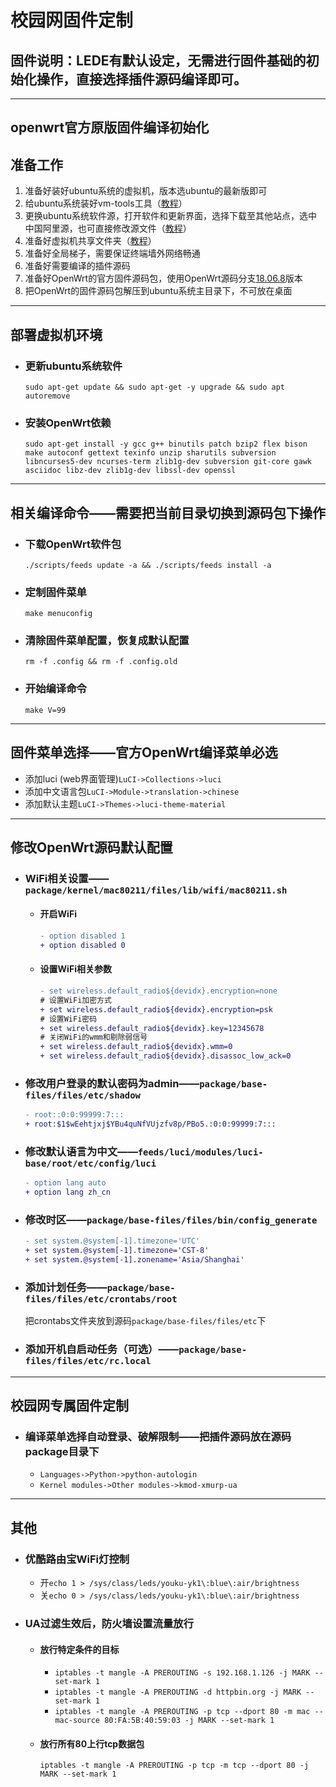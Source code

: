 # 校园网固件定制
## 固件说明：LEDE有默认设定，无需进行固件基础的初始化操作，直接选择插件源码编译即可。
---
## openwrt官方原版固件编译初始化
## 准备工作
1. 准备好装好ubuntu系统的虚拟机，版本选ubuntu的最新版即可
2. 给ubuntu系统装好vm-tools工具（[教程](https://jingyan.baidu.com/article/d169e18601b381436611d8c8.html)）
3. 更换ubuntu系统软件源，打开软件和更新界面，选择下载至其他站点，选中中国阿里源，也可直接修改源文件（[教程](https://blog.csdn.net/qq_35451572/article/details/79516563)）
4. 准备好虚拟机共享文件夹（[教程](https://jingyan.baidu.com/article/f79b7cb38e5391d144023ead.html)）
5. 准备好全局梯子，需要保证终端墙外网络畅通
6. 准备好需要编译的插件源码
7. 准备好OpenWrt的官方固件源码包，使用OpenWrt源码分支[18.06.8](https://github.com/openwrt/openwrt/archive/v18.06.8.tar.gz)版本
8. 把OpenWrt的固件源码包解压到ubuntu系统主目录下，不可放在桌面
---
## 部署虚拟机环境
- ### 更新ubuntu系统软件
    `sudo apt-get update && sudo apt-get -y upgrade && sudo apt autoremove`
- ### 安装OpenWrt依赖
    `sudo apt-get install -y gcc g++ binutils patch bzip2 flex bison make autoconf gettext texinfo unzip sharutils subversion libncurses5-dev ncurses-term zlib1g-dev subversion git-core gawk asciidoc libz-dev zlib1g-dev libssl-dev openssl`
---
## 相关编译命令——需要把当前目录切换到源码包下操作
- ### 下载OpenWrt软件包
    `./scripts/feeds update -a && ./scripts/feeds install -a`
- ### 定制固件菜单
    `make menuconfig`
- ### 清除固件菜单配置，恢复成默认配置
    `rm -f .config && rm -f .config.old`
- ### 开始编译命令
    `make V=99`
---
## 固件菜单选择——官方OpenWrt编译菜单必选
- 添加luci (web界面管理)`LuCI->Collections->luci`
- 添加中文语言包`LuCI->Module->translation->chinese`
- 添加默认主题`LuCI->Themes->luci-theme-material`
---
## 修改OpenWrt源码默认配置
- ### WiFi相关设置——`package/kernel/mac80211/files/lib/wifi/mac80211.sh`
    - #### 开启WiFi
        ```diff
        - option disabled 1
        + option disabled 0
        ```
    - #### 设置WiFi相关参数
        ```diff
        - set wireless.default_radio${devidx}.encryption=none
        # 设置WiFi加密方式
        + set wireless.default_radio${devidx}.encryption=psk
        # 设置WiFi密码
        + set wireless.default_radio${devidx}.key=12345678
        # 关闭WiFi的wmm和剔除弱信号
        + set wireless.default_radio${devidx}.wmm=0
        + set wireless.default_radio${devidx}.disassoc_low_ack=0
        ```
- ### 修改用户登录的默认密码为admin——`package/base-files/files/etc/shadow`
    ```diff
    - root::0:0:99999:7:::
    + root:$1$wEehtjxj$YBu4quNfVUjzfv8p/PBo5.:0:0:99999:7:::
    ```
- ### 修改默认语言为中文——`feeds/luci/modules/luci-base/root/etc/config/luci`
    ```diff
    - option lang auto
    + option lang zh_cn
    ```
- ### 修改时区——`package/base-files/files/bin/config_generate`
    ```diff
    - set system.@system[-1].timezone='UTC'
    + set system.@system[-1].timezone='CST-8'
    + set system.@system[-1].zonename='Asia/Shanghai'
    ```
- ### 添加计划任务——`package/base-files/files/etc/crontabs/root`
    把crontabs文件夹放到源码`package/base-files/files/etc`下
- ### 添加开机自启动任务（可选）——`package/base-files/files/etc/rc.local`
---
## 校园网专属固件定制
- ### 编译菜单选择自动登录、破解限制——把插件源码放在源码package目录下
    - `Languages->Python->python-autologin`
    - `Kernel modules->Other modules->kmod-xmurp-ua`
---
## 其他
- ### 优酷路由宝WiFi灯控制
    - 开`echo 1 > /sys/class/leds/youku-yk1\:blue\:air/brightness`
    - 关`echo 0 > /sys/class/leds/youku-yk1\:blue\:air/brightness`
- ### UA过滤生效后，防火墙设置流量放行
    - #### 放行特定条件的目标
        - `iptables -t mangle -A PREROUTING -s 192.168.1.126 -j MARK --set-mark 1`
        - `iptables -t mangle -A PREROUTING -d httpbin.org -j MARK --set-mark 1`
        - `iptables -t mangle -A PREROUTING -p tcp --dport 80 -m mac --mac-source 80:FA:5B:40:59:03 -j MARK --set-mark 1`
    - #### 放行所有80上行tcp数据包
        `iptables -t mangle -A PREROUTING -p tcp -m tcp --dport 80 -j MARK --set-mark 1`